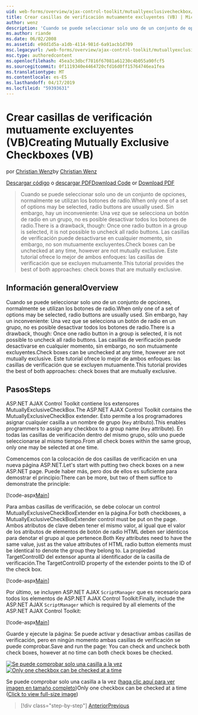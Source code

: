 ```yaml
---
uid: web-forms/overview/ajax-control-toolkit/mutuallyexclusivecheckbox/creating-mutually-exclusive-checkboxes-vb
title: Crear casillas de verificación mutuamente excluyentes (VB) | Microsoft Docs
author: wenz
description: 'Cuando se puede seleccionar solo uno de un conjunto de opciones, normalmente se utilizan los botones de radio. Sin embargo, hay un inconveniente: Una vez un botón de radio en un grupo se selecciona...'
ms.author: riande
ms.date: 06/02/2008
ms.assetid: e9dd1d5a-a1db-4114-981d-6a91acb1d709
msc.legacyurl: /web-forms/overview/ajax-control-toolkit/mutuallyexclusivecheckbox/creating-mutually-exclusive-checkboxes-vb
msc.type: authoredcontent
ms.openlocfilehash: 45ea3c3dbcf7816f67081a61230c4b055a90fcf5
ms.sourcegitcommit: 0f1119340e4464720cfd16d0ff15764746ea1fea
ms.translationtype: MT
ms.contentlocale: es-ES
ms.lasthandoff: 04/17/2019
ms.locfileid: "59393631"
---
```

# <a name="creating-mutually-exclusive-checkboxes-vb"></a><span data-ttu-id="5dfdc-104">Crear casillas de verificación mutuamente excluyentes (VB)</span><span class="sxs-lookup"><span data-stu-id="5dfdc-104">Creating Mutually Exclusive Checkboxes (VB)</span></span>

<span data-ttu-id="5dfdc-105">por [Christian Wenz](https://github.com/wenz)</span><span class="sxs-lookup"><span data-stu-id="5dfdc-105">by [Christian Wenz](https://github.com/wenz)</span></span>

<span data-ttu-id="5dfdc-106">[Descargar código](http://download.microsoft.com/download/9/3/f/93f8daea-bebd-4821-833b-95205389c7d0/MutuallyExclusiveCheckBox0.vb.zip) o [descargar PDF](http://download.microsoft.com/download/b/6/a/b6ae89ee-df69-4c87-9bfb-ad1eb2b23373/mutuallyexclusivecheckbox0VB.pdf)</span><span class="sxs-lookup"><span data-stu-id="5dfdc-106">[Download Code](http://download.microsoft.com/download/9/3/f/93f8daea-bebd-4821-833b-95205389c7d0/MutuallyExclusiveCheckBox0.vb.zip) or [Download PDF](http://download.microsoft.com/download/b/6/a/b6ae89ee-df69-4c87-9bfb-ad1eb2b23373/mutuallyexclusivecheckbox0VB.pdf)</span></span>

> <span data-ttu-id="5dfdc-107">Cuando se puede seleccionar solo uno de un conjunto de opciones, normalmente se utilizan los botones de radio.</span><span class="sxs-lookup"><span data-stu-id="5dfdc-107">When only one of a set of options may be selected, radio buttons are usually used.</span></span> <span data-ttu-id="5dfdc-108">Sin embargo, hay un inconveniente: Una vez que se selecciona un botón de radio en un grupo, no es posible desactivar todos los botones de radio.</span><span class="sxs-lookup"><span data-stu-id="5dfdc-108">There is a drawback, though: Once one radio button in a group is selected, it is not possible to uncheck all radio buttons.</span></span> <span data-ttu-id="5dfdc-109">Las casillas de verificación puede desactivarse en cualquier momento, sin embargo, no son mutuamente excluyentes.</span><span class="sxs-lookup"><span data-stu-id="5dfdc-109">Check boxes can be unchecked at any time, however are not mutually exclusive.</span></span> <span data-ttu-id="5dfdc-110">Este tutorial ofrece lo mejor de ambos enfoques: las casillas de verificación que se excluyen mutuamente.</span><span class="sxs-lookup"><span data-stu-id="5dfdc-110">This tutorial provides the best of both approaches: check boxes that are mutually exclusive.</span></span>


## <a name="overview"></a><span data-ttu-id="5dfdc-111">Información general</span><span class="sxs-lookup"><span data-stu-id="5dfdc-111">Overview</span></span>

<span data-ttu-id="5dfdc-112">Cuando se puede seleccionar solo uno de un conjunto de opciones, normalmente se utilizan los botones de radio.</span><span class="sxs-lookup"><span data-stu-id="5dfdc-112">When only one of a set of options may be selected, radio buttons are usually used.</span></span> <span data-ttu-id="5dfdc-113">Sin embargo, hay un inconveniente: Una vez que se selecciona un botón de radio en un grupo, no es posible desactivar todos los botones de radio.</span><span class="sxs-lookup"><span data-stu-id="5dfdc-113">There is a drawback, though: Once one radio button in a group is selected, it is not possible to uncheck all radio buttons.</span></span> <span data-ttu-id="5dfdc-114">Las casillas de verificación puede desactivarse en cualquier momento, sin embargo, no son mutuamente excluyentes.</span><span class="sxs-lookup"><span data-stu-id="5dfdc-114">Check boxes can be unchecked at any time, however are not mutually exclusive.</span></span> <span data-ttu-id="5dfdc-115">Este tutorial ofrece lo mejor de ambos enfoques: las casillas de verificación que se excluyen mutuamente.</span><span class="sxs-lookup"><span data-stu-id="5dfdc-115">This tutorial provides the best of both approaches: check boxes that are mutually exclusive.</span></span>

## <a name="steps"></a><span data-ttu-id="5dfdc-116">Pasos</span><span class="sxs-lookup"><span data-stu-id="5dfdc-116">Steps</span></span>

<span data-ttu-id="5dfdc-117">ASP.NET AJAX Control Toolkit contiene los extensores MutuallyExclusiveCheckBox.</span><span class="sxs-lookup"><span data-stu-id="5dfdc-117">The ASP.NET AJAX Control Toolkit contains the MutuallyExclusiveCheckBox extender.</span></span> <span data-ttu-id="5dfdc-118">Esto permite a los programadores asignar cualquier casilla a un nombre de grupo (`Key` atributo).</span><span class="sxs-lookup"><span data-stu-id="5dfdc-118">This enables programmers to assign any checkbox to a group name (`Key` attribute).</span></span> <span data-ttu-id="5dfdc-119">En todas las casillas de verificación dentro del mismo grupo, sólo uno puede seleccionarse al mismo tiempo.</span><span class="sxs-lookup"><span data-stu-id="5dfdc-119">From all check boxes within the same group, only one may be selected at one time.</span></span>

<span data-ttu-id="5dfdc-120">Comencemos con la colocación de dos casillas de verificación en una nueva página ASP.NET.</span><span class="sxs-lookup"><span data-stu-id="5dfdc-120">Let's start with putting two check boxes on a new ASP.NET page.</span></span> <span data-ttu-id="5dfdc-121">Puede haber más, pero dos de ellos es suficiente para demostrar el principio:</span><span class="sxs-lookup"><span data-stu-id="5dfdc-121">There can be more, but two of them suffice to demonstrate the principle:</span></span>

[!code-aspx[Main](creating-mutually-exclusive-checkboxes-vb/samples/sample1.aspx)]

<span data-ttu-id="5dfdc-122">Para ambas casillas de verificación, se debe colocar un control MutuallyExclusiveCheckBoxExtender en la página.</span><span class="sxs-lookup"><span data-stu-id="5dfdc-122">For both checkboxes, a MutuallyExclusiveCheckBoxExtender control must be put on the page.</span></span> <span data-ttu-id="5dfdc-123">Ambos atributos de clave deben tener el mismo valor, al igual que el valor de los atributos de elementos de botón de radio HTML deben ser idénticos para denotar el grupo al que pertenece.</span><span class="sxs-lookup"><span data-stu-id="5dfdc-123">Both Key attributes need to have the same value, just as the value attributes of HTML radio button elements must be identical to denote the group they belong to.</span></span> <span data-ttu-id="5dfdc-124">La propiedad TargetControlID del extensor apunta al identificador de la casilla de verificación.</span><span class="sxs-lookup"><span data-stu-id="5dfdc-124">The TargetControlID property of the extender points to the ID of the check box.</span></span>

[!code-aspx[Main](creating-mutually-exclusive-checkboxes-vb/samples/sample2.aspx)]

<span data-ttu-id="5dfdc-125">Por último, se incluyen ASP.NET AJAX `ScriptManager` que es necesario para todos los elementos de ASP.NET AJAX Control Toolkit:</span><span class="sxs-lookup"><span data-stu-id="5dfdc-125">Finally, include the ASP.NET AJAX `ScriptManager` which is required by all elements of the ASP.NET AJAX Control Toolkit:</span></span>

[!code-aspx[Main](creating-mutually-exclusive-checkboxes-vb/samples/sample3.aspx)]

<span data-ttu-id="5dfdc-126">Guarde y ejecute la página: Se puede activar y desactivar ambas casillas de verificación, pero en ningún momento ambas casillas de verificación se puede comprobar.</span><span class="sxs-lookup"><span data-stu-id="5dfdc-126">Save and run the page: You can check and uncheck both check boxes, however at no time can both check boxes be checked.</span></span>


<span data-ttu-id="5dfdc-127">[![Se puede comprobar solo una casilla a la vez](creating-mutually-exclusive-checkboxes-vb/_static/image2.png)](creating-mutually-exclusive-checkboxes-vb/_static/image1.png)</span><span class="sxs-lookup"><span data-stu-id="5dfdc-127">[![Only one checkbox can be checked at a time](creating-mutually-exclusive-checkboxes-vb/_static/image2.png)](creating-mutually-exclusive-checkboxes-vb/_static/image1.png)</span></span>

<span data-ttu-id="5dfdc-128">Se puede comprobar solo una casilla a la vez ([haga clic aquí para ver imagen en tamaño completo](creating-mutually-exclusive-checkboxes-vb/_static/image3.png))</span><span class="sxs-lookup"><span data-stu-id="5dfdc-128">Only one checkbox can be checked at a time ([Click to view full-size image](creating-mutually-exclusive-checkboxes-vb/_static/image3.png))</span></span>

> [!div class="step-by-step"]
> [<span data-ttu-id="5dfdc-129">Anterior</span><span class="sxs-lookup"><span data-stu-id="5dfdc-129">Previous</span></span>](creating-mutually-exclusive-checkboxes-cs.md)
